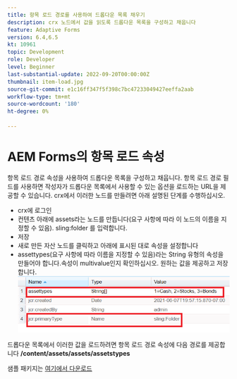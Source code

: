 ```yaml
---
title: 항목 로드 경로를 사용하여 드롭다운 목록 채우기
description: crx 노드에서 값을 읽도록 드롭다운 목록을 구성하고 채웁니다
feature: Adaptive Forms
version: 6.4,6.5
kt: 10961
topic: Development
role: Developer
level: Beginner
last-substantial-update: 2022-09-20T00:00:00Z
thumbnail: item-load.jpg
source-git-commit: e1c16ff347f5f398c7bc47233049427eeffa2aab
workflow-type: tm+mt
source-wordcount: '180'
ht-degree: 0%

---
```


# AEM Forms의 항목 로드 속성

항목 로드 경로 속성을 사용하여 드롭다운 목록을 구성하고 채웁니다.
항목 로드 경로 필드를 사용하면 작성자가 드롭다운 목록에서 사용할 수 있는 옵션을 로드하는 URL을 제공할 수 있습니다.
crx에서 이러한 노드를 만들려면 아래 설명된 단계를 수행하십시오.
* crx에 로그인
* 컨텐츠 아래에 assets라는 노드를 만듭니다(요구 사항에 따라 이 노드의 이름을 지정할 수 있음). sling:folder 를 입력합니다.
* 저장
* 새로 만든 자산 노드를 클릭하고 아래에 표시된 대로 속성을 설정합니다
* assettypes(요구 사항에 따라 이름을 지정할 수 있음)라는 String 유형의 속성을 만들어야 합니다.속성이 multivalue인지 확인하십시오. 원하는 값을 제공하고 저장합니다.
   ![item-load-path](assets/item-load-path-crx.png)

드롭다운 목록에서 이러한 값을 로드하려면 항목 로드 경로 속성에 다음 경로를 제공합니다  **/content/assets/assets/assetstypes**

샘플 패키지는 [여기에서 다운로드](assets/item-load-path-package.zip)
